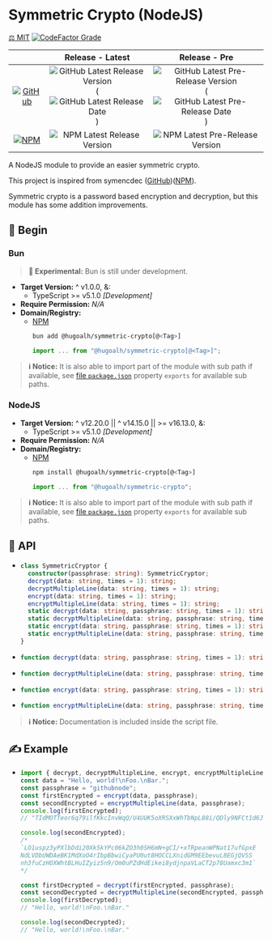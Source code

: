 # Symmetric Crypto (NodeJS)

[⚖️ MIT](./LICENSE.md)
[![CodeFactor Grade](https://img.shields.io/codefactor/grade/github/hugoalh-studio/symmetric-crypto-nodejs?label=Grade&logo=codefactor&logoColor=ffffff&style=flat-square "CodeFactor Grade")](https://www.codefactor.io/repository/github/hugoalh-studio/symmetric-crypto-nodejs)

|  | **Release - Latest** | **Release - Pre** |
|:-:|:-:|:-:|
| [![GitHub](https://img.shields.io/badge/GitHub-181717?logo=github&logoColor=ffffff&style=flat-square "GitHub")](https://github.com/hugoalh-studio/symmetric-crypto-nodejs) | ![GitHub Latest Release Version](https://img.shields.io/github/release/hugoalh-studio/symmetric-crypto-nodejs?sort=semver&label=&style=flat-square "GitHub Latest Release Version") (![GitHub Latest Release Date](https://img.shields.io/github/release-date/hugoalh-studio/symmetric-crypto-nodejs?label=&style=flat-square "GitHub Latest Release Date")) | ![GitHub Latest Pre-Release Version](https://img.shields.io/github/release/hugoalh-studio/symmetric-crypto-nodejs?include_prereleases&sort=semver&label=&style=flat-square "GitHub Latest Pre-Release Version") (![GitHub Latest Pre-Release Date](https://img.shields.io/github/release-date-pre/hugoalh-studio/symmetric-crypto-nodejs?label=&style=flat-square "GitHub Latest Pre-Release Date")) |
| [![NPM](https://img.shields.io/badge/NPM-CB3837?logo=npm&logoColor=ffffff&style=flat-square "NPM")](https://www.npmjs.com/package/@hugoalh/symmetric-crypto) | ![NPM Latest Release Version](https://img.shields.io/npm/v/@hugoalh/symmetric-crypto/latest?label=&style=flat-square "NPM Latest Release Version") | ![NPM Latest Pre-Release Version](https://img.shields.io/npm/v/@hugoalh/symmetric-crypto/pre?label=&style=flat-square "NPM Latest Pre-Release Version") |

A NodeJS module to provide an easier symmetric crypto.

This project is inspired from symencdec ([GitHub](https://github.com/nire0510/symencdec))([NPM](https://www.npmjs.com/package/symencdec)).

Symmetric crypto is a password based encryption and decryption, but this module has some addition improvements.

## 🔰 Begin

### Bun

> **🧪 Experimental:** Bun is still under development.

- **Target Version:** ^ v1.0.0, &:
  - TypeScript >= v5.1.0 *\[Development\]*
- **Require Permission:** *N/A*
- **Domain/Registry:**
  - [NPM](https://www.npmjs.com/package/@hugoalh/symmetric-crypto)
    ```sh
    bun add @hugoalh/symmetric-crypto[@<Tag>]
    ```
    ```js
    import ... from "@hugoalh/symmetric-crypto[@<Tag>]";
    ```

> **ℹ️ Notice:** It is also able to import part of the module with sub path if available, see [file `package.json`](./package.json) property `exports` for available sub paths.

### NodeJS

- **Target Version:** ^ v12.20.0 \|\| ^ v14.15.0 \|\| >= v16.13.0, &:
  - TypeScript >= v5.1.0 *\[Development\]*
- **Require Permission:** *N/A*
- **Domain/Registry:**
  - [NPM](https://www.npmjs.com/package/@hugoalh/symmetric-crypto)
    ```sh
    npm install @hugoalh/symmetric-crypto[@<Tag>]
    ```
    ```js
    import ... from "@hugoalh/symmetric-crypto";
    ```

> **ℹ️ Notice:** It is also able to import part of the module with sub path if available, see [file `package.json`](./package.json) property `exports` for available sub paths.

## 🧩 API

- ```ts
  class SymmetricCryptor {
    constructor(passphrase: string): SymmetricCryptor;
    decrypt(data: string, times = 1): string;
    decryptMultipleLine(data: string, times = 1): string;
    encrypt(data: string, times = 1): string;
    encryptMultipleLine(data: string, times = 1): string;
    static decrypt(data: string, passphrase: string, times = 1): string;
    static decryptMultipleLine(data: string, passphrase: string, times = 1): string;
    static encrypt(data: string, passphrase: string, times = 1): string;
    static encryptMultipleLine(data: string, passphrase: string, times = 1): string;
  }
  ```
- ```ts
  function decrypt(data: string, passphrase: string, times = 1): string;
  ```
- ```ts
  function decryptMultipleLine(data: string, passphrase: string, times = 1): string;
  ```
- ```ts
  function encrypt(data: string, passphrase: string, times = 1): string;
  ```
- ```ts
  function encryptMultipleLine(data: string, passphrase: string, times = 1): string;
  ```

> **ℹ️ Notice:** Documentation is included inside the script file.

## ✍️ Example

- ```js
  import { decrypt, decryptMultipleLine, encrypt, encryptMultipleLine } from "@hugoalh/symmetric-crypto";
  const data = "Hello, world!\nFoo.\nBar.";
  const passphrase = "githubnode";
  const firstEncrypted = encrypt(data, passphrase);
  const secondEncrypted = encryptMultipleLine(data, passphrase);
  console.log(firstEncrypted);
  // "TIdMOTTeor6q79ilfKkcInvWqQ/U4UUK5oXRSXxWhTbNpL88i/QDly9NFCt1d6JwkDWJ0nkLGKwsWbcA6tM2yg=="

  console.log(secondEncrypted);
  /*
  `LO1uspz3yPXlbDdi20Xk5kYPc06kZO3h0SH6mN+gCI/+xTRpeanWPNat17ufGpxE
  NdLVDbUWDAeBK1MdXoO4rIbpBbwiCyaPU0ut8HOCCLXnidGM9EEbevuL8EGjQVSS
  nh3fuCzHOXWhtBLHuIZyiz5n9/Om0uPZdHdEikei8ydjnpaVLaCT2p78Uamxc3m1`
  */

  const firstDecrypted = decrypt(firstEncrypted, passphrase);
  const secondDecrypted = decryptMultipleLine(secondEncrypted, passphrase);
  console.log(firstDecrypted);
  // "Hello, world!\nFoo.\nBar."

  console.log(secondDecrypted);
  // "Hello, world!\nFoo.\nBar."
  ```
